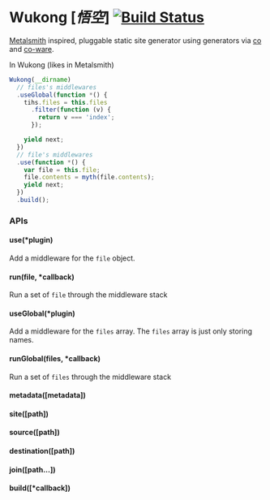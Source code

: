 # Wukong [*悟空*] [![Build Status](https://travis-ci.org/fundon/wukong.svg)](https://travis-ci.org/fundon/wukong)

[Metalsmith][] inspired, pluggable static site generator using generators via [co][] and [co-ware][].

In Wukong (likes in Metalsmith)

```js
Wukong(__dirname)
  // files's middlewares
  .useGlobal(function *() {
    tihs.files = this.files
      .filter(function (v) {
        return v === 'index';
      });

    yield next;
  })
  // file's middlewares
  .use(function *() {
    var file = this.file;
    file.contents = myth(file.contents);
    yield next;
  })
  .build();
```

### APIs

#### use(*plugin)

  Add a middleware for the `file` object.

#### run(file, *callback)

  Run a set of `file` through the middleware stack

#### useGlobal(*plugin)

  Add a middleware for the `files` array.
  The `files` array is just only storing names.

#### runGlobal(files, *callback)

  Run a set of `files` through the middleware stack

#### metadata([metadata])

#### site([path])

#### source([path])

#### destination([path])

#### join([path...])

#### build([*callback])

[co]: https://github.com/visionmedia/co
[co-ware]: https://github.com/fundon/co-ware
[metalsmith]: https://github.com/segmentio/metalsmith
